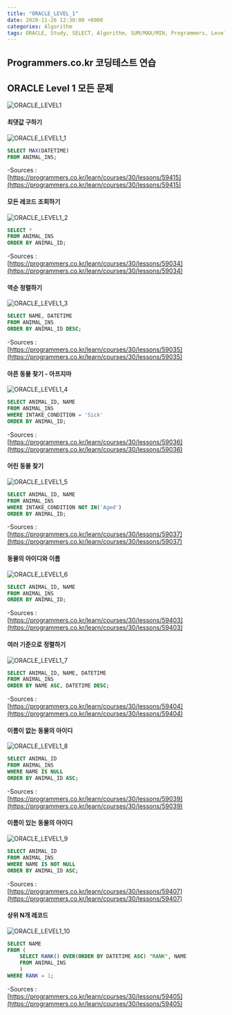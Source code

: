 ```yaml
---
title: "ORACLE_LEVEL_1"
date: 2020-11-26 12:30:00 +0900
categories: Algorithm
tags: ORACLE, Study, SELECT, Algorithm, SUM/MAX/MIN, Programmers, Level_1, DBMS,
---
```

## Programmers.co.kr 코딩테스트 연습

## ORACLE Level 1 모든 문제

![ORACLE_LEVEL1](https://raw.githubusercontent.com/372dev/372dev.github.io/master/_posts/imgs/ORACLE_LEVEL1.PNG)  

#### 최댓값 구하기
![ORACLE_LEVEL1_1](https://raw.githubusercontent.com/372dev/372dev.github.io/master/_posts/imgs/ORACLE_LEVEL1_1.PNG)
```sql
SELECT MAX(DATETIME)
FROM ANIMAL_INS;
```  
-Sources :  
[https://programmers.co.kr/learn/courses/30/lessons/59415](https://programmers.co.kr/learn/courses/30/lessons/59415)  

#### 모든 레코드 조회하기
![ORACLE_LEVEL1_2](https://raw.githubusercontent.com/372dev/372dev.github.io/master/_posts/imgs/ORACLE_LEVEL1_2.PNG)
```sql
SELECT *
FROM ANIMAL_INS
ORDER BY ANIMAL_ID;
```  
-Sources :  
[https://programmers.co.kr/learn/courses/30/lessons/59034](https://programmers.co.kr/learn/courses/30/lessons/59034)  

#### 역순 정렬하기
![ORACLE_LEVEL1_3](https://raw.githubusercontent.com/372dev/372dev.github.io/master/_posts/imgs/ORACLE_LEVEL1_3.PNG)
```sql
SELECT NAME, DATETIME
FROM ANIMAL_INS
ORDER BY ANIMAL_ID DESC;
```  
-Sources :  
[https://programmers.co.kr/learn/courses/30/lessons/59035](https://programmers.co.kr/learn/courses/30/lessons/59035)  

#### 아픈 동물 찾기 - 아프지마
![ORACLE_LEVEL1_4](https://raw.githubusercontent.com/372dev/372dev.github.io/master/_posts/imgs/ORACLE_LEVEL1_4.PNG)
```sql
SELECT ANIMAL_ID, NAME
FROM ANIMAL_INS
WHERE INTAKE_CONDITION = 'Sick'
ORDER BY ANIMAL_ID;
```  
-Sources :  
[https://programmers.co.kr/learn/courses/30/lessons/59036](https://programmers.co.kr/learn/courses/30/lessons/59036)  

#### 어린 동물 찾기
![ORACLE_LEVEL1_5](https://raw.githubusercontent.com/372dev/372dev.github.io/master/_posts/imgs/ORACLE_LEVEL1_5.PNG)
```sql
SELECT ANIMAL_ID, NAME
FROM ANIMAL_INS
WHERE INTAKE_CONDITION NOT IN('Aged')
ORDER BY ANIMAL_ID;
```  
-Sources :  
[https://programmers.co.kr/learn/courses/30/lessons/59037](https://programmers.co.kr/learn/courses/30/lessons/59037)  

#### 동물의 아이디와 이름
![ORACLE_LEVEL1_6](https://raw.githubusercontent.com/372dev/372dev.github.io/master/_posts/imgs/ORACLE_LEVEL1_6.PNG)
```sql
SELECT ANIMAL_ID, NAME
FROM ANIMAL_INS
ORDER BY ANIMAL_ID;
```  
-Sources :  
[https://programmers.co.kr/learn/courses/30/lessons/59403](https://programmers.co.kr/learn/courses/30/lessons/59403)  

#### 여러 기준으로 정렬하기
![ORACLE_LEVEL1_7](https://raw.githubusercontent.com/372dev/372dev.github.io/master/_posts/imgs/ORACLE_LEVEL1_7.PNG)
```sql
SELECT ANIMAL_ID, NAME, DATETIME
FROM ANIMAL_INS
ORDER BY NAME ASC, DATETIME DESC;
```  
-Sources :  
[https://programmers.co.kr/learn/courses/30/lessons/59404](https://programmers.co.kr/learn/courses/30/lessons/59404)  

#### 이름이 없는 동물의 아이디
![ORACLE_LEVEL1_8](https://raw.githubusercontent.com/372dev/372dev.github.io/master/_posts/imgs/ORACLE_LEVEL1_8.PNG)
```sql
SELECT ANIMAL_ID
FROM ANIMAL_INS
WHERE NAME IS NULL
ORDER BY ANIMAL_ID ASC;
```  
-Sources :  
[https://programmers.co.kr/learn/courses/30/lessons/59039](https://programmers.co.kr/learn/courses/30/lessons/59039)  

#### 이름이 있는 동물의 아이디
![ORACLE_LEVEL1_9](https://raw.githubusercontent.com/372dev/372dev.github.io/master/_posts/imgs/ORACLE_LEVEL1_9.PNG)
```sql
SELECT ANIMAL_ID
FROM ANIMAL_INS
WHERE NAME IS NOT NULL
ORDER BY ANIMAL_ID ASC;
```  
-Sources :  
[https://programmers.co.kr/learn/courses/30/lessons/59407](https://programmers.co.kr/learn/courses/30/lessons/59407)  

#### 상위 N개 레코드
![ORACLE_LEVEL1_10](https://raw.githubusercontent.com/372dev/372dev.github.io/master/_posts/imgs/ORACLE_LEVEL1_10.PNG)
```sql
SELECT NAME
FROM (
    SELECT RANK() OVER(ORDER BY DATETIME ASC) "RANK", NAME
    FROM ANIMAL_INS
    )
WHERE RANK = 1;
```  
-Sources :  
[https://programmers.co.kr/learn/courses/30/lessons/59405](https://programmers.co.kr/learn/courses/30/lessons/59405)  
